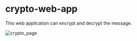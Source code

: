 # crypto-web-app

This web application can encrypt and decrypt the message.

![crypto_page](https://user-images.githubusercontent.com/69793689/128303477-9fa805ac-d419-4dcf-8226-192c79a47a23.PNG)
